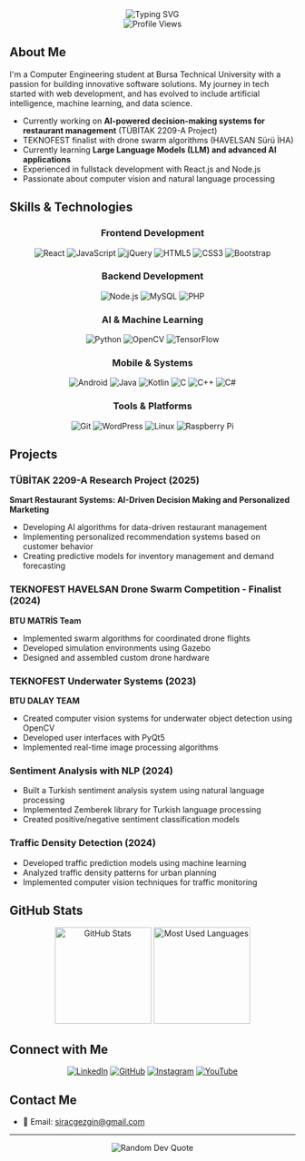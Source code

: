 <div align="center">
  <img src="https://readme-typing-svg.herokuapp.com?font=Fira+Code&pause=1000&color=0969DA&center=true&vCenter=true&random=false&width=600&lines=Computer+Engineering+Student;Fullstack+Developer;Machine+Learning+Enthusiast;TEKNOFEST+Finalist;AI+%26+LLM+Researcher" alt="Typing SVG" />
  <br/>
  <img src="https://komarev.com/ghpvc/?username=siracgezgin&label=Profile%20views&color=0e75b6&style=flat" alt="Profile Views" />
</div>

## About Me

I'm a Computer Engineering student at Bursa Technical University with a passion for building innovative software solutions. My journey in tech started with web development, and has evolved to include artificial intelligence, machine learning, and data science.

- Currently working on **AI-powered decision-making systems for restaurant management** (TÜBİTAK 2209-A Project)
- TEKNOFEST finalist with drone swarm algorithms (HAVELSAN Sürü İHA)
- Currently learning **Large Language Models (LLM) and advanced AI applications**
- Experienced in fullstack development with React.js and Node.js
- Passionate about computer vision and natural language processing

## Skills & Technologies

<div align="center">
  
### Frontend Development
![React](https://img.shields.io/badge/React-20232A?style=for-the-badge&logo=react&logoColor=61DAFB)
![JavaScript](https://img.shields.io/badge/JavaScript-F7DF1E?style=for-the-badge&logo=javascript&logoColor=black)
![jQuery](https://img.shields.io/badge/jQuery-0769AD?style=for-the-badge&logo=jquery&logoColor=white)
![HTML5](https://img.shields.io/badge/HTML5-E34F26?style=for-the-badge&logo=html5&logoColor=white)
![CSS3](https://img.shields.io/badge/CSS3-1572B6?style=for-the-badge&logo=css3&logoColor=white)
![Bootstrap](https://img.shields.io/badge/Bootstrap-563D7C?style=for-the-badge&logo=bootstrap&logoColor=white)

### Backend Development
![Node.js](https://img.shields.io/badge/Node.js-339933?style=for-the-badge&logo=nodedotjs&logoColor=white)
![MySQL](https://img.shields.io/badge/MySQL-4479A1?style=for-the-badge&logo=mysql&logoColor=white)
![PHP](https://img.shields.io/badge/PHP-777BB4?style=for-the-badge&logo=php&logoColor=white)

### AI & Machine Learning
![Python](https://img.shields.io/badge/Python-3776AB?style=for-the-badge&logo=python&logoColor=white)
![OpenCV](https://img.shields.io/badge/OpenCV-5C3EE8?style=for-the-badge&logo=opencv&logoColor=white)
![TensorFlow](https://img.shields.io/badge/TensorFlow-FF6F00?style=for-the-badge&logo=tensorflow&logoColor=white)

### Mobile & Systems
![Android](https://img.shields.io/badge/Android-3DDC84?style=for-the-badge&logo=android&logoColor=white)
![Java](https://img.shields.io/badge/Java-ED8B00?style=for-the-badge&logo=openjdk&logoColor=white)
![Kotlin](https://img.shields.io/badge/Kotlin-0095D5?style=for-the-badge&logo=kotlin&logoColor=white)
![C](https://img.shields.io/badge/C-00599C?style=for-the-badge&logo=c&logoColor=white)
![C++](https://img.shields.io/badge/C++-00599C?style=for-the-badge&logo=cplusplus&logoColor=white)
![C#](https://img.shields.io/badge/C%23-239120?style=for-the-badge&logo=c-sharp&logoColor=white)

### Tools & Platforms
![Git](https://img.shields.io/badge/Git-F05032?style=for-the-badge&logo=git&logoColor=white)
![WordPress](https://img.shields.io/badge/WordPress-21759B?style=for-the-badge&logo=wordpress&logoColor=white)
![Linux](https://img.shields.io/badge/Linux-FCC624?style=for-the-badge&logo=linux&logoColor=black)
![Raspberry Pi](https://img.shields.io/badge/Raspberry%20Pi-A22846?style=for-the-badge&logo=Raspberry%20Pi&logoColor=white)

</div>

## Projects

### TÜBİTAK 2209-A Research Project (2025)
**Smart Restaurant Systems: AI-Driven Decision Making and Personalized Marketing**
- Developing AI algorithms for data-driven restaurant management
- Implementing personalized recommendation systems based on customer behavior
- Creating predictive models for inventory management and demand forecasting

### TEKNOFEST HAVELSAN Drone Swarm Competition - Finalist (2024)
**BTU MATRİS Team**
- Implemented swarm algorithms for coordinated drone flights
- Developed simulation environments using Gazebo
- Designed and assembled custom drone hardware

### TEKNOFEST Underwater Systems (2023)
**BTU DALAY TEAM**
- Created computer vision systems for underwater object detection using OpenCV
- Developed user interfaces with PyQt5
- Implemented real-time image processing algorithms

### Sentiment Analysis with NLP (2024)
- Built a Turkish sentiment analysis system using natural language processing
- Implemented Zemberek library for Turkish language processing
- Created positive/negative sentiment classification models

### Traffic Density Detection (2024)
- Developed traffic prediction models using machine learning
- Analyzed traffic density patterns for urban planning
- Implemented computer vision techniques for traffic monitoring

## GitHub Stats

<div align="center">
  <img src="https://github-readme-stats.vercel.app/api?username=siracgezgin&show_icons=true&theme=tokyonight" alt="GitHub Stats" height="170" />
  <img src="https://github-readme-stats.vercel.app/api/top-langs/?username=siracgezgin&layout=compact&theme=tokyonight" alt="Most Used Languages" height="170" />
</div>

## Connect with Me

<div align="center">
  
[![LinkedIn](https://img.shields.io/badge/LinkedIn-0077B5?style=for-the-badge&logo=linkedin&logoColor=white)](https://linkedin.com/in/siracgezgin)
[![GitHub](https://img.shields.io/badge/GitHub-100000?style=for-the-badge&logo=github&logoColor=white)](https://github.com/siracgezgin)
[![Instagram](https://img.shields.io/badge/Instagram-E4405F?style=for-the-badge&logo=instagram&logoColor=white)](https://www.instagram.com/siracgzgn/)
[![YouTube](https://img.shields.io/badge/YouTube-FF0000?style=for-the-badge&logo=youtube&logoColor=white)](https://www.youtube.com/@siracgezgin)
  
</div>

## Contact Me

- 📧 Email: siracgezgin@gmail.com


---

<div align="center">
  <img src="https://quotes-github-readme.vercel.app/api?type=horizontal&theme=tokyonight" alt="Random Dev Quote" />
</div>

